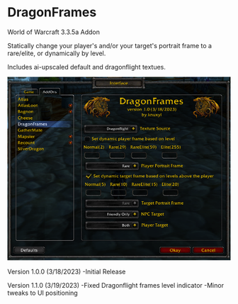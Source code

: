 # DragonFrames
World of Warcraft 3.3.5a Addon

Statically change your player's and/or your target's portrait frame to a rare/elite, or dynamically by level.

Includes ai-upscaled default and dragonflight textues.

![Options](options.png?raw=true)

Version 1.0.0 (3/18/2023)
-Initial Release

Version 1.1.0 (3/19/2023)
-Fixed Dragonflight frames level indicator
-Minor tweaks to UI positioning
